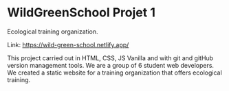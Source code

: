 # WildGreenSchool Projet 1

Ecological training organization.

Link: https://wild-green-school.netlify.app/

This project carried out in HTML, CSS, JS Vanilla and with git and gitHub version management tools.
We are a group of 6 student web developers.
We created a static website for a training organization that offers ecological training.
